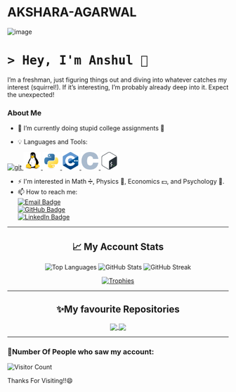 # AKSHARA-AGARWAL
![image](https://github.com/user-attachments/assets/ec04a5e6-7965-423d-8c00-ad2107f3b55f)

# <samp>&gt; Hey, I'm Anshul 👋
I’m a freshman, just figuring things out and diving into whatever catches my interest (squirrel!). If it’s interesting, I’m probably already deep into it. Expect the unexpected!

### About Me
- 🔭 I’m currently doing stupid college assignments 🥲
<!-- - 💡 Programming languages I know: Python<img height=20 src="https://raw.githubusercontent.com/github/explore/80688e429a7d4ef2fca1e82350fe8e3517d3494d/topics/python/python.png"> | JavaScript <img height=20 src="https://raw.githubusercontent.com/github/explore/80688e429a7d4ef2fca1e82350fe8e3517d3494d/topics/javascript/javascript.png"> | HTML<img height=20 src="https://raw.githubusercontent.com/github/explore/80688e429a7d4ef2fca1e82350fe8e3517d3494d/topics/html/html.png">. -->
- 💡 Languages and Tools:
<p align="left">
    <a href="https://git-scm.com/" target="_blank" rel="noreferrer"> <img
            src="https://www.vectorlogo.zone/logos/git-scm/git-scm-icon.svg" alt="git" width="40" height="40" /> </a>
    <a href="https://www.linux.org/" target="_blank" rel="noreferrer"> <img
            src="https://raw.githubusercontent.com/devicons/devicon/master/icons/linux/linux-original.svg" alt="linux"
            width="40" height="40" /> </a>
    <a href="https://www.python.org" target="_blank" rel="noreferrer"> <img
            src="https://raw.githubusercontent.com/devicons/devicon/master/icons/python/python-original.svg" alt="python"
            width="40" height="40" /> </a>
    <a href="https://isocpp.org/" target="_blank" rel="noreferrer"> <img
            src="https://raw.githubusercontent.com/devicons/devicon/master/icons/cplusplus/cplusplus-original.svg" alt="cplusplus"
            width="40" height="40" /> </a>
    <a href="https://en.wikipedia.org/wiki/C_(programming_language)" target="_blank" rel="noreferrer"> <img
            src="https://raw.githubusercontent.com/devicons/devicon/master/icons/c/c-original.svg" alt="c"
            width="40" height="40" /> </a>
    <a href="https://www.gnu.org/software/bash/" target="_blank" rel="noreferrer"> <img
            src="https://raw.githubusercontent.com/devicons/devicon/master/icons/bash/bash-original.svg" alt="bash"
            width="40" height="40" /> </a>
</p>


<!-- - 🌱 Currently learning Rust <img height=20 src="https://github.com/rust-lang/rust-artwork/blob/master/logo/rust-logo-128x128.png">. -->
- ⚡ I'm interested in Math ➗, Physics 🚀, Economics 💵, and Psychology 🧠.
- 📫 How to reach me:<br>
    [![Email Badge](https://img.shields.io/badge/-Email-e4405f?style=flat-square&logo=Gmail&logoColor=white&color=critical)](mailto:anshulbadhani@gmail.com)<br>
    [![GitHub Badge](https://img.shields.io/badge/-GitHub-e4405f?style=flat-square&logo=Github&logoColor=black&color=white)](https://github.com/anshulbadhani)<br>
    [![LinkedIn Badge](https://img.shields.io/badge/-LinkedIn-0077b5?style=flat-square&logo=LinkedIn&logoColor=white)](https://www.linkedin.com/in/anshulbadhani/)
<hr>
    
<h2 align="center">📈 My Account Stats</h2>

<div align="center">
  <img src="https://github-readme-stats.vercel.app/api/top-langs?username=anshulbadhani&show_icons=true&locale=en&layout=compact&hide=html,css,makefile,cmake" alt="Top Languages" height="200"/>
  
  <img src="https://github-readme-stats.vercel.app/api?username=anshulbadhani&show_icons=true&locale=en" alt="GitHub Stats" height="200"/>
  
  <img src="https://github-readme-streak-stats.herokuapp.com/?user=anshulbadhani" alt="GitHub Streak" height="200"/>
  
  <p>
    <a href="https://github.com/ryo-ma/github-profile-trophy">
      <img src="https://github-profile-trophy.vercel.app/?username=anshulbadhani" alt="Trophies" />
    </a>
  </p>
</div>
<hr>


<h2 align="center">✨My favourite Repositories </h2>
<div align="center">
    <a href="https://github.com/anshulbadhani/Whitespace-syntax-writer">
        <img align="center" padding="2px" src="https://github-readme-stats.vercel.app/api/pin/?username=anshulbadhani&repo=Whitespace-syntax-writer&theme=buefy" />
    </a>
    <a href="https://github.com/anshulbadhani/Clicks-Per-Second">
        <img align="center" padding="2px" src="https://github-readme-stats.vercel.app/api/pin/?username=anshulbadhani&repo=Clicks-Per-Second&theme=buefy" />
    </a>
</div>
<hr>
    
### 🤩Number Of People who saw my account:

![Visitor Count](https://profile-counter.glitch.me/anshulbadhani/count.svg)
    
Thanks For Visiting!!😄

<!-- <a href="https://manytools.org/hacker-tools/ascii-banner/"></a> -->
<!--
**anshulbadhani/anshulbadhani** is a ✨ _special_ ✨ repository because its `README.md` (this file) appears on your GitHub profile.

Here are some ideas to get you started:

- 🔭 I’m currently working on ...
- 🌱 I’m currently learning ...
- 👯 I’m looking to collaborate on ...
- 🤔 I’m looking for help with ...
- 💬 Ask me about ...
- 📫 How to reach me: ...
- 😄 Pronouns: ...
- ⚡ Fun fact: ...
-->
